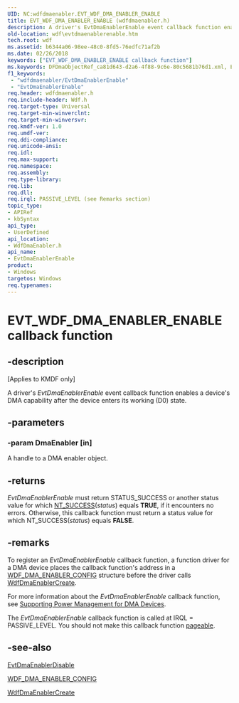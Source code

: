 ```yaml
---
UID: NC:wdfdmaenabler.EVT_WDF_DMA_ENABLER_ENABLE
title: EVT_WDF_DMA_ENABLER_ENABLE (wdfdmaenabler.h)
description: A driver's EvtDmaEnablerEnable event callback function enables a device's DMA capability after the device enters its working (D0) state.
old-location: wdf\evtdmaenablerenable.htm
tech.root: wdf
ms.assetid: b6344a06-98ee-48c0-8fd5-76edfc71af2b
ms.date: 02/26/2018
keywords: ["EVT_WDF_DMA_ENABLER_ENABLE callback function"]
ms.keywords: DFDmaObjectRef_ca81d643-d2a6-4f88-9c6e-80c5681b76d1.xml, EVT_WDF_DMA_ENABLER_ENABLE, EVT_WDF_DMA_ENABLER_ENABLE callback, EvtDmaEnablerEnable, EvtDmaEnablerEnable callback function, kmdf.evtdmaenablerenable, wdf.evtdmaenablerenable, wdfdmaenabler/EvtDmaEnablerEnable
f1_keywords:
 - "wdfdmaenabler/EvtDmaEnablerEnable"
 - "EvtDmaEnablerEnable"
req.header: wdfdmaenabler.h
req.include-header: Wdf.h
req.target-type: Universal
req.target-min-winverclnt: 
req.target-min-winversvr: 
req.kmdf-ver: 1.0
req.umdf-ver: 
req.ddi-compliance: 
req.unicode-ansi: 
req.idl: 
req.max-support: 
req.namespace: 
req.assembly: 
req.type-library: 
req.lib: 
req.dll: 
req.irql: PASSIVE_LEVEL (see Remarks section)
topic_type:
- APIRef
- kbSyntax
api_type:
- UserDefined
api_location:
- WdfDmaEnabler.h
api_name:
- EvtDmaEnablerEnable
product:
- Windows
targetos: Windows
req.typenames: 
---
```


# EVT_WDF_DMA_ENABLER_ENABLE callback function


## -description


<p class="CCE_Message">[Applies to KMDF only]</p>

A driver's <i>EvtDmaEnablerEnable</i> event callback function enables a device's DMA capability after the device enters its working (D0) state. 


## -parameters




### -param DmaEnabler [in]

A handle to a DMA enabler object. 


## -returns



<i>EvtDmaEnablerEnable</i>  must return STATUS_SUCCESS or another status value for which <a href="https://docs.microsoft.com/windows-hardware/drivers/kernel/using-ntstatus-values">NT_SUCCESS</a>(<i>status</i>) equals <b>TRUE</b>, if it encounters no errors. Otherwise, this callback function must return a status value for which NT_SUCCESS(<i>status</i>) equals <b>FALSE</b>. 




## -remarks



To register an <i>EvtDmaEnablerEnable</i> callback function, a function driver for a DMA device places the callback function's address in a <a href="https://docs.microsoft.com/windows-hardware/drivers/ddi/wdfdmaenabler/ns-wdfdmaenabler-_wdf_dma_enabler_config">WDF_DMA_ENABLER_CONFIG</a> structure before the driver calls <a href="https://docs.microsoft.com/windows-hardware/drivers/ddi/wdfdmaenabler/nf-wdfdmaenabler-wdfdmaenablercreate">WdfDmaEnablerCreate</a>.

For more information about the <i>EvtDmaEnablerEnable</i> callback function, see <a href="https://docs.microsoft.com/windows-hardware/drivers/wdf/supporting-power-management-for-dma-devices">Supporting Power Management for DMA Devices</a>.

The <i>EvtDmaEnablerEnable</i> callback function is called at IRQL = PASSIVE_LEVEL. You should not make this callback function <a href="https://docs.microsoft.com/windows-hardware/drivers/wdf/creating-pageable-code-in-a-kmdf-driver">pageable</a>.





## -see-also




<a href="https://docs.microsoft.com/windows-hardware/drivers/ddi/wdfdmaenabler/nc-wdfdmaenabler-evt_wdf_dma_enabler_disable">EvtDmaEnablerDisable</a>



<a href="https://docs.microsoft.com/windows-hardware/drivers/ddi/wdfdmaenabler/ns-wdfdmaenabler-_wdf_dma_enabler_config">WDF_DMA_ENABLER_CONFIG</a>



<a href="https://docs.microsoft.com/windows-hardware/drivers/ddi/wdfdmaenabler/nf-wdfdmaenabler-wdfdmaenablercreate">WdfDmaEnablerCreate</a>
 

 

